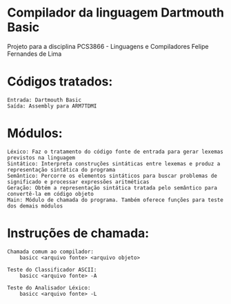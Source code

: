 # Compilador da linguagem Dartmouth Basic
Projeto para a disciplina PCS3866 - Linguagens e Compiladores
Felipe Fernandes de Lima

# Códigos tratados:
    Entrada: Dartmouth Basic
    Saída: Assembly para ARM7TDMI

# Módulos:
    Léxico: Faz o tratamento do código fonte de entrada para gerar lexemas previstos na linguagem
    Sintático: Interpreta construções sintáticas entre lexemas e produz a representação sintática do programa
    Semântico: Percorre os elementos sintáticos para buscar problemas de significado e processar expressões aritméticas
    Geração: Obtém a representação sintática tratada pelo semântico para convertê-la em código objeto
    Main: Módulo de chamada do programa. Também oferece funções para teste dos demais módulos

# Instruções de chamada:
    Chamada comum ao compilador:
        basicc <arquivo fonte> <arquivo objeto>

    Teste do Classificador ASCII:
        basicc <arquivo fonte> -A

    Teste do Analisador Léxico:
        basicc <arquivo fonte> -L

